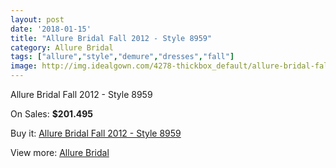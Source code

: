 ```yaml
---
layout: post
date: '2018-01-15'
title: "Allure Bridal Fall 2012 - Style 8959"
category: Allure Bridal
tags: ["allure","style","demure","dresses","fall"]
image: http://img.idealgown.com/4278-thickbox_default/allure-bridal-fall-2012-style-8959.jpg
---
```

Allure Bridal Fall 2012 - Style 8959

On Sales: **$201.495**
<a href="https://www.idealgown.com/en/allure-bridal/1943-allure-bridal-fall-2012-style-8959.html"><amp-img layout="responsive" width="600" height="600" src="//img.idealgown.com/4278-thickbox_default/allure-bridal-fall-2012-style-8959.jpg" alt="Allure Bridal Fall 2012 - Style 8959 0" /></a>
<a href="https://www.idealgown.com/en/allure-bridal/1943-allure-bridal-fall-2012-style-8959.html"><amp-img layout="responsive" width="600" height="600" src="//img.idealgown.com/4280-thickbox_default/allure-bridal-fall-2012-style-8959.jpg" alt="Allure Bridal Fall 2012 - Style 8959 1" /></a>
<a href="https://www.idealgown.com/en/allure-bridal/1943-allure-bridal-fall-2012-style-8959.html"><amp-img layout="responsive" width="600" height="600" src="//img.idealgown.com/4279-thickbox_default/allure-bridal-fall-2012-style-8959.jpg" alt="Allure Bridal Fall 2012 - Style 8959 2" /></a>

Buy it: [Allure Bridal Fall 2012 - Style 8959](https://www.idealgown.com/en/allure-bridal/1943-allure-bridal-fall-2012-style-8959.html "Allure Bridal Fall 2012 - Style 8959")

View more: [Allure Bridal](https://www.idealgown.com/en/29-allure-bridal "Allure Bridal")